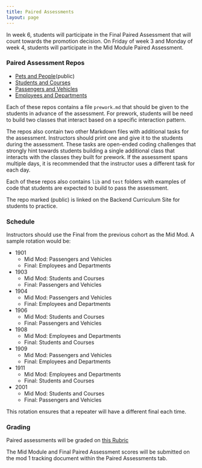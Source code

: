 ```yaml
---
title: Paired Assessments
layout: page
---
```


In week 6, students will participate in the Final Paired Assessment that will count towards the promotion decision. On Friday of week 3 and Monday of week 4, students will participate in the Mid Module Paired Assessment.

### Paired Assessment Repos

* [Pets and People](https://github.com/turingschool-examples/pets_and_customers)(public)
* [Students and Courses](https://github.com/turingschool/students_and_courses)
* [Passengers and Vehicles](https://github.com/turingschool/passengers_and_vehicles)
* [Employees and Departments](https://github.com/turingschool/employees_and_departments)

Each of these repos contains a file `prework.md` that should be given to the students in advance of the assessment. For prework, students will be need to build two classes that interact based on a specific interaction pattern.

The repos also contain two other Markdown files with additional tasks for the assessment. Instructors should print one and give it to the students during the assessment. These tasks are open-ended coding challenges that strongly hint towards students building a single additional class that interacts with the classes they built for prework. If the assessment spans multiple days, it is recommended that the instructor uses a different task for each day.

Each of these repos also contains `lib` and `test` folders with examples of code that students are expected to build to pass the assessment.

The repo marked (public) is linked on the Backend Curriculum Site for students to practice.

### Schedule

Instructors should use the Final from the previous cohort as the Mid Mod. A sample rotation would be:

* 1901
  * Mid Mod: Passengers and Vehicles
  * Final: Employees and Departments
* 1903
  * Mid Mod: Students and Courses
  * Final: Passengers and Vehicles
* 1904 
  * Mid Mod: Passengers and Vehicles
  * Final: Employees and Departments
* 1906 
  * Mid Mod: Students and Courses 
  * Final: Passengers and Vehicles
* 1908
  * Mid Mod: Employees and Departments
  * Final: Students and Courses
* 1909
  * Mid Mod: Passengers and Vehicles
  * Final: Employees and Departments
* 1911
  * Mid Mod: Employees and Departments
  * Final: Students and Courses
* 2001
  * Mid Mod: Students and Courses
  * Final: Passengers and Vehicles

This rotation ensures that a repeater will have a different final each time.

### Grading

Paired assessments will be graded on [this Rubric](/module1/paired_rubric.html)

The Mid Module and Final Paired Assessment scores will be submitted on the mod 1 tracking document within the Paired Assessments tab. 
